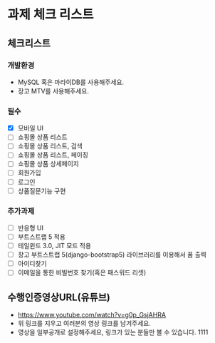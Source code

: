 # 과제 체크 리스트

## 체크리스트

### 개발환경

- MySQL 혹은 마라이DB를 사용해주세요.
- 장고 MTV를 사용해주세요.

### 필수

- [x] 모바일 UI
- [ ] 쇼핑몰 상품 리스트
- [ ] 쇼핑몰 상품 리스트, 검색
- [ ] 쇼핑몰 상품 리스트, 페이징
- [ ] 쇼핑몰 상품 상세페이지
- [ ] 회원가입
- [ ] 로그인
- [ ] 상품질문기능 구현

### 추가과제

- [ ] 반응형 UI
- [ ] 부트스트랩 5 적용
- [ ] 테일윈드 3.0, JIT 모드 적용
- [ ] 장고 부트스트랩 5(django-bootstrap5) 라이브러리를 이용해서 폼 출력
- [ ] 아이디찾기
- [ ] 이메일을 통한 비빌번호 찾기(혹은 패스워드 리셋)

## 수행인증영상URL(유튜브)

- https://www.youtube.com/watch?v=g0p_GsjAHRA
- 위 링크를 지우고 여러분의 영상 링크를 남겨주세요.
- 영상을 일부공개로 설정해주세요, 링크가 있는 분들만 볼 수 있습니다.
  1111
